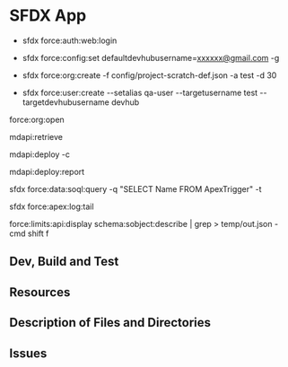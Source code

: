 # SFDX  App
* sfdx force:auth:web:login
* sfdx force:config:set defaultdevhubusername=xxxxxx@gmail.com -g

* sfdx force:org:create -f config/project-scratch-def.json -a test -d 30
* sfdx force:user:create --setalias qa-user --targetusername test --targetdevhubusername devhub


force:org:open

mdapi:retrieve

mdapi:deploy -c

mdapi:deploy:report


sfdx force:data:soql:query -q "SELECT Name FROM ApexTrigger" -t

sfdx force:apex:log:tail

force:limits:api:display 
schema:sobject:describe | grep > temp/out.json - cmd shift f

## Dev, Build and Test


## Resources


## Description of Files and Directories


## Issues


